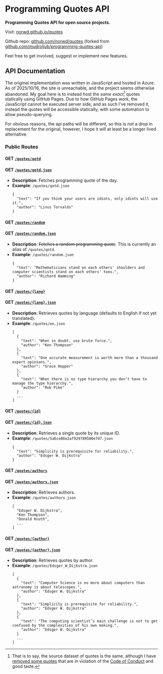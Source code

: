 # Programming Quotes API

**Programming Quotes API for open source projects.**

Visit: [norwd.github.io/quotes](https://norwd.github.io/quotes)

Github repo: [github.com/norwd/quotes](https://github.com/norwd/quotes) (forked from [github.com/mudroljub/programming-quotes-api](https://github.com/mudroljub/programming-quotes-api))

Feel free to get involved, suggest or implement new features.

## API Documentation

The original implementation was written in JavaScript and hosted in Azure.
As of 2025/10/16, the site is unreachable, and the project seems otherwise abandoned.
My goal here is to instead host the *same exact*[^1] quotes statically using GitHub Pages.
Due to how GitHub Pages work, the JavaScript cannot be executed server side,
and as such I've removed it, instead the quotes will be accessible statically,
with some automation to allow pseudo-querying.

[^1]: That is to say, the source dataset of quotes is the same,
      although I have [removed some quotes][fd851fb] that are in violation of the [Code of Conduct] and good taste.

[Code of Conduct]: https://norwd.github.io/quotes/code-of-conduct
[fd851fb]: https://github.com/norwd/quotes/commit/fd851fbfeee4a26cd7d5f5a10f19601e177f86a8

For obvious reasons, the api paths will be different, so this is *not* a drop in replacement for the original,
however, I hope it will at least be a longer lived alternative.

### Public Routes

#### GET [`/quotes/qotd`](https://norwd.github.io/quotes/qotd)
#### GET [`/quotes/qotd.json`](https://norwd.github.io/quotes/qotd.json)
- **Description**: Fetches programming quote of the day.
- **Example**: `/quotes/qotd.json`
  ```
  {
    "text": "If you think your users are idiots, only idiots will use it.",
    "author": "Linus Torvalds"
  }
  ```

#### GET [`/quotes/random`](https://norwd.github.io/quotes/random)
#### GET [`/quotes/random.json`](https://norwd.github.io/quotes/random.json)
- **Description**: ~~Fetches a random programming quote~~. This is currently an alias of `/quotes/qotd`.
- **Example**: `/quotes/random.json`
  ```
  {
    "text": "Mathematicians stand on each others' shoulders and computer scientists stand on each others' toes.",
    "author": "Richard Hamming"
  }
  ```

#### GET [`/quotes/{lang}`](https://norwd.github.io/quotes/en)
#### GET [`/quotes/{lang}.json`](https://norwd.github.io/quotes/en.json)
- **Description**: Retrieves quotes by language (defaults to English if not yet translated).
- **Example**: `/quotes/en.json`
  ```
  [
    {
      "text": "When in doubt, use brute force.",
      "author": "Ken Thompson"
    },
    {
      "text": "One accurate measurement is worth more than a thousand expert opinions.",
      "author": "Grace Hopper"
    },
    {
      "text": "When there is no type hierarchy you don’t have to manage the type hierarchy.",
      "author": "Rob Pike"
    }
    ...
  ]
  ```

#### GET [`/quotes/{id}`](https://norwd.github.io/quotes/5a6ce86e2af929789500e7d7)
#### GET [`/quotes/{id}.json`](https://norwd.github.io/quotes/5a6ce86e2af929789500e7d7.json)
- **Description**: Retrieves a single quote by its unique ID.
- **Example**: `/quotes/5a6ce86e2af929789500e7d7.json`
  ```
  {
    "text": "Simplicity is prerequisite for reliability.",
    "author": "Edsger W. Dijkstra"
  }
  ```

#### GET [`/quotes/authors`](https://norwd.github.io/quotes/authors)
#### GET [`/quotes/authors.json`](https://norwd.github.io/quotes/authors.json)
- **Description**: Retrieves authors.
- **Example**: `/quotes/authors.json`
  ```
  [
    "Edsger W. Dijkstra",
    "Ken Thompson",
    "Donald Knuth",
    ...
  ]
  ```

#### GET [`/quotes/{author}`](https://norwd.github.io/quotes/Edsger_W_Dijkstra)
#### GET [`/quotes/{author}.json`](https://norwd.github.io/quotes/Edsger_W_Dijkstra.json)
- **Description**: Retrieves quotes by author.
- **Example**: `/quotes/Edsger_W_Dijkstra.json`
  ```
  [
    {
      "text": "Computer Science is no more about computers than astronomy is about telescopes.",
      "author": "Edsger W. Dijkstra"
    },
    {
      "text": "Simplicity is prerequisite for reliability.",
      "author": "Edsger W. Dijkstra"
    },
    {
      "text": "The computing scientist’s main challenge is not to get confused by the complexities of his own making.",
      "author": "Edsger W. Dijkstra"
    }
    ...
  ]
  ```
